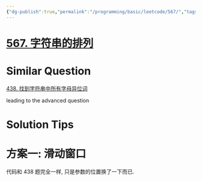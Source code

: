 ```yaml
---
{"dg-publish":true,"permalink":"/programming/basic/leetcode/567/","tags":["leetcode/pointer/sliding-window","leetcode/hash-table"]}
---
```



# [567. 字符串的排列](https://leetcode.cn/problems/permutation-in-string/)

# Similar Question

[438. 找到字符串中所有字母异位词](438.%20Find%20All%20Anagrams%20in%20a%20String.md)

leading to the advanced question

# Solution Tips

# 方案一: 滑动窗口

代码和 438 题完全一样, 只是参数的位置换了一下而已.
